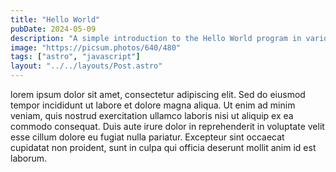 ```yaml
---
title: "Hello World"
pubDate: 2024-05-09
description: "A simple introduction to the Hello World program in various programming languages."
image: "https://picsum.photos/640/480"
tags: ["astro", "javascript"]
layout: "../../layouts/Post.astro"
---
```


lorem ipsum dolor sit amet, consectetur adipiscing elit. Sed do eiusmod tempor incididunt ut labore et dolore magna aliqua. Ut enim ad minim veniam, quis nostrud exercitation ullamco laboris nisi ut aliquip ex ea commodo consequat. Duis aute irure dolor in reprehenderit in voluptate velit esse cillum dolore eu fugiat nulla pariatur. Excepteur sint occaecat cupidatat non proident, sunt in culpa qui officia deserunt mollit anim id est laborum.